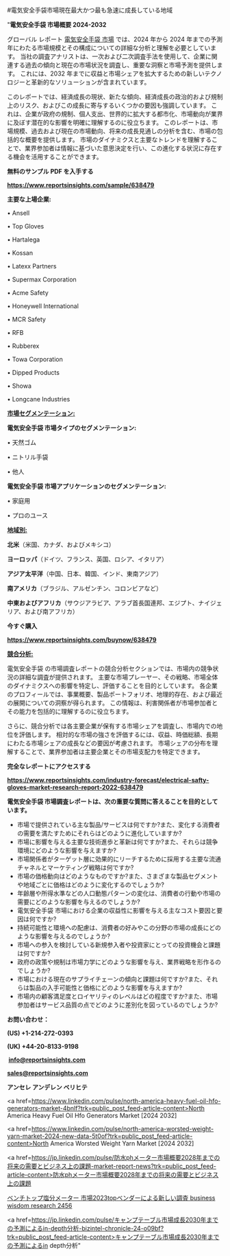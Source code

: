 #電気安全手袋市場現在最大かつ最も急速に成長している地域

"<strong>電気安全手袋 市場概要 2024-2032</strong>

グローバル レポート <a href=https://www.reportsinsights.com/sample/638479>電気安全手袋 市場</a> では、2024 年から 2024 年までの予測年にわたる市場規模とその構成についての詳細な分析と理解を必要としています。 当社の調査アナリストは、一次および二次調査手法を使用して、企業に関連する過去の傾向と現在の市場状況を調査し、重要な洞察と市場予測を提供します。 これには、2032 年までに収益と市場シェアを拡大​​するための新しいテクノロジーと革新的なソリューションが含まれています。

このレポートでは、経済成長の現状、新たな傾向、経済成長の政治的および規制上のリスク、およびこの成長に寄与するいくつかの要因も強調しています。 これは、企業が政府の規制、個人支出、世界的に拡大する都市化、市場動向が業界に及ぼす潜在的な影響を明確に理解するのに役立ちます。 このレポートは、市場規模、過去および現在の市場動向、将来の成長見通しの分析を含む、市場の包括的な概要を提供します。 市場のダイナミクスと主要なトレンドを理解することで、業界参加者は情報に基づいた意思決定を行い、この進化する状況に存在する機会を活用することができます。

<strong><b>無料のサンプル PDF を入手する</b></strong>

<a href=https://www.reportsinsights.com/sample/638479><strong><u>https://www.reportsinsights.com/sample/638479</u></strong></a>

<strong>主要な上場企業:</strong>

• Ansell

• Top Gloves

• Hartalega

• Kossan

• Latexx Partners

• Supermax Corporation

• Acme Safety

• Honeywell International

• MCR Safety

• RFB

• Rubberex

• Towa Corporation

• Dipped Products

• Showa

• Longcane Industries

<strong><u>市場セグメンテーション</u></strong><strong><u>:</u></strong>

<strong>電気安全手袋 市場タイプのセグメンテーション:</strong>

• 天然ゴム

• ニトリル手袋

• 他人

<strong>電気安全手袋 市場アプリケーションのセグメンテーション:</strong>

• 家庭用

• プロのユース

<strong><u>地域別</u></strong><strong><u>:</u></strong>

<strong>北米</strong>（米国、カナダ、およびメキシコ）

<strong>ヨーロッパ</strong>（ドイツ、フランス、英国、ロシア、イタリア）

<strong>アジア太平洋</strong>（中国、日本、韓国、インド、東南アジア）

<strong>南アメリカ</strong>（ブラジル、アルゼンチン、コロンビアなど）

<strong>中東およびアフリカ</strong>（サウジアラビア、アラブ首長国連邦、エジプト、ナイジェリア、および南アフリカ）

<strong>今すぐ購入</strong>

<a href=https://www.reportsinsights.com/buynow/638479><strong><u>https://www.reportsinsights.com/buynow/638479</u></strong></a>

<strong><u>競合分析:</u></strong>

電気安全手袋 の市場調査レポートの競合分析セクションでは、市場内の競争状況の詳細な調査が提供されます。 主要な市場プレーヤー、その戦略、市場全体のダイナミクスへの影響を特定し、評価することを目的としています。 各企業のプロフィールでは、事業概要、製品ポートフォリオ、地理的存在、および最近の展開についての洞察が得られます。 この情報は、利害関係者が市場参加者とその能力を包括的に理解するのに役立ちます。

さらに、競合分析では各主要企業が保有する市場シェアを調査し、市場内での地位を評価します。 相対的な市場の強さを評価するには、収益、時価総額、長期にわたる市場シェアの成長などの要因が考慮されます。 市場シェアの分布を理解することで、業界参加者は主要企業とその市場支配力を特定できます。

<strong>完全なレポートにアクセスする</strong>

<a href=https://www.reportsinsights.com/industry-forecast/electrical-safty-gloves-market-research-report-2022-638479><strong><u><b>https://www.reportsinsights.com/industry-forecast/electrical-safty-gloves-market-research-report-2022-638479</b></u></strong></a>

<strong><b>電気安全手袋 市場調査レポートは、次の重要な質問に答えることを目的としています。</b></strong>
<ul>
  <li>市場で提供されている主な製品/サービスは何ですか?また、変化する消費者の需要を満たすためにそれらはどのように進化していますか?</li>
  <li>市場に影響を与える主要な技術進歩と革新は何ですか?また、それらは競争環境にどのような影響を与えますか?</li>
  <li>市場関係者がターゲット層に効果的にリーチするために採用する主要な流通チャネルとマーケティング戦略は何ですか?</li>
  <li>市場の価格動向はどのようなものですか?また、さまざまな製品セグメントや地域ごとに価格はどのように変化するのでしょうか?</li>
  <li>年齢層や所得水準などの人口動態パターンの変化は、消費者の行動や市場の需要にどのような影響を与えるのでしょうか?</li>
  <li>電気安全手袋 市場における企業の収益性に影響を与える主なコスト要因と要因は何ですか?</li>
  <li>持続可能性と環境への配慮は、消費者の好みやこの分野の市場の成長にどのような影響を与えるのでしょうか?</li>
  <li>市場への参入を検討している新規参入者や投資家にとっての投資機会と課題は何ですか?</li>
  <li>政府の政策や規制は市場力学にどのような影響を与え、業界戦略を形作るのでしょうか?</li>
  <li>市場における現在のサプライチェーンの傾向と課題は何ですか?また、それらは製品の入手可能性と価格にどのような影響を与えますか?</li>
  <li>市場内の顧客満足度とロイヤリティのレベルはどの程度ですか?また、市場参加者はサービス品質の点でどのように差別化を図っているのでしょうか?</li>
</ul>
<strong>お問い合わせ：</strong>

<strong>(US) +1-214-272-0393</strong>

<strong>(UK) +44-20-8133-9198</strong>

<strong> </strong><a href=info@reportsinsights.com><strong><u>info@reportsinsights.com</u></strong></a>

<a href=sales@reportsinsights.com><strong><u>sales@reportsinsights.com</u></strong></a>

<strong>アンセレ アンデレン ベリヒテ</strong>

<a href=https://www.linkedin.com/pulse/north-america-heavy-fuel-oil-hfo-generators-market-4bnlf?trk=public_post_feed-article-content>North America Heavy Fuel Oil Hfo Generators Market [2024 2032]</a>

<a href=https://www.linkedin.com/pulse/north-america-worsted-weight-yarn-market-2024-new-data-5t0of?trk=public_post_feed-article-content>North America Worsted Weight Yarn Market [2024 2032]</a>

<a href=https://jp.linkedin.com/pulse/防水phメーター市場概要2028年までの将来の需要とビジネス上の課題-market-report-news?trk=public_post_feed-article-content>防水phメーター市場概要2028年までの将来の需要とビジネス上の課題</a>

<a href=https://www.linkedin.com/pulse/ベンチトップ塩分メーター-市場2023topベンダーによる新しい調査-business-wisdom-research-2456/>ベンチトップ塩分メーター 市場2023topベンダーによる新しい調査 business wisdom research 2456</a>

<a href=https://jp.linkedin.com/pulse/キャンプテーブル市場成長2030年までの予測によるin-depth分析-bizintel-chronicle-24-o09bf?trk=public_post_feed-article-content>キャンプテーブル市場成長2030年までの予測によるin depth分析</a>"
